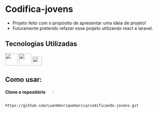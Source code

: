 
  # Codifica-jovens

  - Projeto feito com o propósito de apresentar uma ideia de projeto!
  - Futuramente pretendo refazer esse projeto utilizando react e laravel.
  
  ## Tecnologias Utilizadas
<div display="inline">
<img height="40px" src="https://cdn.jsdelivr.net/gh/devicons/devicon@latest/icons/html5/html5-original-wordmark.svg" />
<img height="40px" src="https://cdn.jsdelivr.net/gh/devicons/devicon@latest/icons/css3/css3-original-wordmark.svg" />
<img height="30px" src="https://cdn.jsdelivr.net/gh/devicons/devicon@latest/icons/javascript/javascript-original.svg" />
</div>


## Como usar: 
  <strong>Clone o repositório  </strong> <img height="15px" src="https://cdn.jsdelivr.net/gh/devicons/devicon@latest/icons/git/git-original.svg" /> :
  
   ```bash

https://github.com/LuanHenriqueGarcia/codificando-jovens.git

